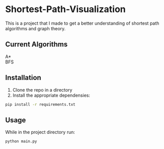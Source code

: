 # Shortest-Path-Visualization
This is a project that I made to get a better understanding of shortest path algorithms and graph theory.

## Current Algorithms 
A* <br />
BFS

## Installation 
1. Clone the repo in a directory 
2. Install the appropriate dependensies:
```bash
pip install -r requirements.txt
```

## Usage 
While in the project directory run: 
```bash 
python main.py
```

